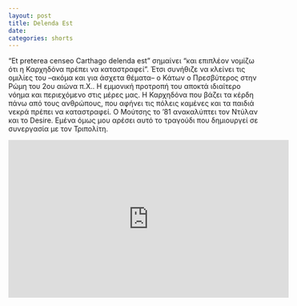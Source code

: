 ```yaml
---
layout: post
title: Delenda Est
date: 
categories: shorts
---
```


“Εt preterea censeo Carthago delenda est” σημαίνει “και επιπλέον νομίζω ότι η Καρχηδόνα πρέπει να καταστραφεί”. Έτσι συνήθιζε να κλείνει τις ομιλίες του –ακόμα και για άσχετα θέματα– ο Κάτων ο Πρεσβύτερος στην Ρώμη του 2ου αιώνα π.Χ.. Η εμμονική προτροπή του αποκτά ιδιαίτερο νόημα και περιεχόμενο στις μέρες μας. Η Καρχηδόνα που βάζει τα κέρδη πάνω από τους ανθρώπους, που αφήνει τις πόλεις καμένες και τα παιδιά νεκρά πρέπει να καταστραφεί. Ο Μούτσης το ’81 ανακαλύπτει τον Ντύλαν και το Desire. Εμένα όμως μου αρέσει αυτό το τραγούδι που δημιουργεί σε συνεργασία με τον Τριπολίτη.

<div class="youtube-embed-container">
	<iframe width="560" height="315" src="https://www.youtube.com/embed/yg3OW0VjtcA" title="YouTube video player" frameborder="0" allow="accelerometer; autoplay; clipboard-write; encrypted-media; gyroscope; picture-in-picture" allowfullscreen></iframe>
</div>